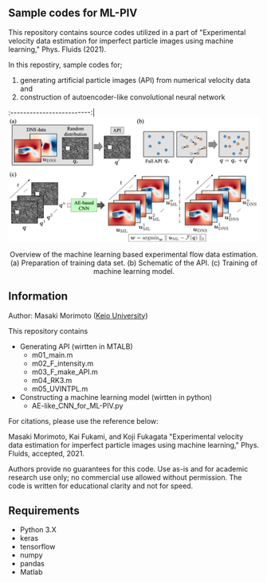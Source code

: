 ## Sample codes for ML-PIV

This repository contains source codes utilized in a part of "Experimental velocity data estimation for imperfect particle images using machine learning," Phys. Fluids (2021).

In this repostiry, sample codes for;
1. generating artificial particle images (API) from numerical velocity data and
2. construction of autoencoder-like convolutional neural network

:-------------------------:|
![alt text](https://github.com//Masaki-Morimoto/ML-PIV/blob/images/fig02_overview.png?raw=true)

<div style="text-align: center;">Overview of the machine learning based experimental flow data estimation. 
(a) Preparation of training data set.
(b) Schematic of the API.
(c) Training of machine learning model.</div>

## Information

Author: Masaki Morimoto ([Keio University](https://kflab.jp/ja/))

This repository contains

- Generating API (wirtten in MTALB)
  - m01_main.m
  - m02_F_intensity.m
  - m03_F_make_API.m
  - m04_RK3.m
  - m05_UVINTPL.m
- Constructing a machine learning model (wirtten in python)
  - AE-like_CNN_for_ML-PIV.py

For citations, please use the reference below:

Masaki Morimoto, Kai Fukami, and Koji Fukagata "Experimental velocity data estimation for imperfect particle images using machine learning," Phys. Fluids, accepted, 2021.

Authors provide no guarantees for this code.
Use as-is and for academic research use only; no commercial use allowed without permission.
The code is written for educational clarity and not for speed.

## Requirements
- Python 3.X
- keras
- tensorflow
- numpy
- pandas
- Matlab
